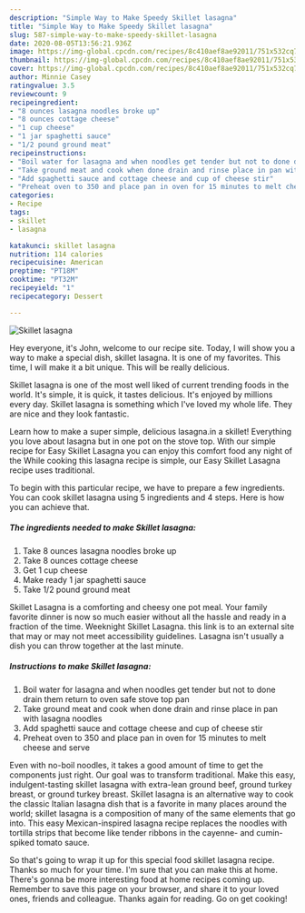 ```yaml
---
description: "Simple Way to Make Speedy Skillet lasagna"
title: "Simple Way to Make Speedy Skillet lasagna"
slug: 587-simple-way-to-make-speedy-skillet-lasagna
date: 2020-08-05T13:56:21.936Z
image: https://img-global.cpcdn.com/recipes/8c410aef8ae92011/751x532cq70/skillet-lasagna-recipe-main-photo.jpg
thumbnail: https://img-global.cpcdn.com/recipes/8c410aef8ae92011/751x532cq70/skillet-lasagna-recipe-main-photo.jpg
cover: https://img-global.cpcdn.com/recipes/8c410aef8ae92011/751x532cq70/skillet-lasagna-recipe-main-photo.jpg
author: Minnie Casey
ratingvalue: 3.5
reviewcount: 9
recipeingredient:
- "8 ounces lasagna noodles broke up"
- "8 ounces cottage cheese"
- "1 cup cheese"
- "1 jar spaghetti sauce"
- "1/2 pound ground meat"
recipeinstructions:
- "Boil water for lasagna and when noodles get tender but not to done drain them return to oven safe stove top pan"
- "Take ground meat and cook when done drain and rinse place in pan with lasagna noodles"
- "Add spaghetti sauce and cottage cheese and cup of cheese stir"
- "Preheat oven to 350 and place pan in oven for 15 minutes to melt cheese and serve"
categories:
- Recipe
tags:
- skillet
- lasagna

katakunci: skillet lasagna 
nutrition: 114 calories
recipecuisine: American
preptime: "PT18M"
cooktime: "PT32M"
recipeyield: "1"
recipecategory: Dessert

---
```



![Skillet lasagna](https://img-global.cpcdn.com/recipes/8c410aef8ae92011/751x532cq70/skillet-lasagna-recipe-main-photo.jpg)

Hey everyone, it's John, welcome to our recipe site. Today, I will show you a way to make a special dish, skillet lasagna. It is one of my favorites. This time, I will make it a bit unique. This will be really delicious.

Skillet lasagna is one of the most well liked of current trending foods in the world. It's simple, it is quick, it tastes delicious. It's enjoyed by millions every day. Skillet lasagna is something which I've loved my whole life. They are nice and they look fantastic.

Learn how to make a super simple, delicious lasagna.in a skillet! Everything you love about lasagna but in one pot on the stove top. With our simple recipe for Easy Skillet Lasagna you can enjoy this comfort food any night of the While cooking this lasagna recipe is simple, our Easy Skillet Lasagna recipe uses traditional.


To begin with this particular recipe, we have to prepare a few ingredients. You can cook skillet lasagna using 5 ingredients and 4 steps. Here is how you can achieve that.

<!--inarticleads1-->

##### The ingredients needed to make Skillet lasagna:

1. Take 8 ounces lasagna noodles broke up
1. Take 8 ounces cottage cheese
1. Get 1 cup cheese
1. Make ready 1 jar spaghetti sauce
1. Take 1/2 pound ground meat


Skillet Lasagna is a comforting and cheesy one pot meal. Your family favorite dinner is now so much easier without all the hassle and ready in a fraction of the time. Weeknight Skillet Lasagna. this link is to an external site that may or may not meet accessibility guidelines. Lasagna isn&#39;t usually a dish you can throw together at the last minute. 

<!--inarticleads2-->

##### Instructions to make Skillet lasagna:

1. Boil water for lasagna and when noodles get tender but not to done drain them return to oven safe stove top pan
1. Take ground meat and cook when done drain and rinse place in pan with lasagna noodles
1. Add spaghetti sauce and cottage cheese and cup of cheese stir
1. Preheat oven to 350 and place pan in oven for 15 minutes to melt cheese and serve


Even with no-boil noodles, it takes a good amount of time to get the components just right. Our goal was to transform traditional. Make this easy, indulgent-tasting skillet lasagna with extra-lean ground beef, ground turkey breast, or ground turkey breast. Skillet lasagna is an alternative way to cook the classic Italian lasagna dish that is a favorite in many places around the world; skillet lasagna is a composition of many of the same elements that go into. This easy Mexican-inspired lasagna recipe replaces the noodles with tortilla strips that become like tender ribbons in the cayenne- and cumin-spiked tomato sauce. 

So that's going to wrap it up for this special food skillet lasagna recipe. Thanks so much for your time. I'm sure that you can make this at home. There's gonna be more interesting food at home recipes coming up. Remember to save this page on your browser, and share it to your loved ones, friends and colleague. Thanks again for reading. Go on get cooking!
